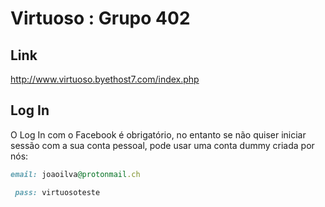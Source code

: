 # Virtuoso : Grupo 402
## Link
<a href="http://www.virtuoso.byethost7.com/index.php">http://www.virtuoso.byethost7.com/index.php</a>
## Log In
 O Log In com o Facebook é obrigatório, no entanto se não quiser iniciar sessão com a sua conta pessoal, pode usar uma conta dummy criada por nós: <br />
 	 

```ruby
email: joaoilva@protonmail.ch

 pass: virtuosoteste
```
